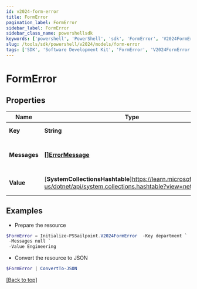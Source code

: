 ```yaml
---
id: v2024-form-error
title: FormError
pagination_label: FormError
sidebar_label: FormError
sidebar_class_name: powershellsdk
keywords: ['powershell', 'PowerShell', 'sdk', 'FormError', 'V2024FormError'] 
slug: /tools/sdk/powershell/v2024/models/form-error
tags: ['SDK', 'Software Development Kit', 'FormError', 'V2024FormError']
---
```



# FormError

## Properties

Name | Type | Description | Notes
------------ | ------------- | ------------- | -------------
**Key** | **String** | Key is the technical key | [optional] 
**Messages** | [**[]ErrorMessage**](error-message) | Messages is a list of web.ErrorMessage items | [optional] 
**Value** | [**SystemCollectionsHashtable**]https://learn.microsoft.com/en-us/dotnet/api/system.collections.hashtable?view=net-9.0 | Value is the value associated with a Key | [optional] 

## Examples

- Prepare the resource
```powershell
$FormError = Initialize-PSSailpoint.V2024FormError  -Key department `
 -Messages null `
 -Value Engineering
```

- Convert the resource to JSON
```powershell
$FormError | ConvertTo-JSON
```


[[Back to top]](#) 

